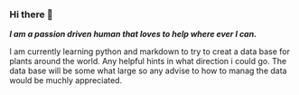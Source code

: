 ### Hi there 👋
***I am a passion driven human that loves to help where ever I can.***


I am currently learning python and markdown to try to creat a data base for plants around the world. Any helpful hints in what direction i could go.
The data base will be some what large so any advise to how to manag the data would be muchly appreciated. 
<!--
**OkForager/OkForager** is a ✨ _special_ ✨ repository because its `README.md` (this file) appears on your GitHub profile.

Here are some ideas to get you started:

- 🔭 I’m currently working on a plant dictionary for a web application and maybe a small learning game.
- 🌱 I’m currently learning python
- 👯 I’m looking to collaborate on projects for data learning AI and machine learning.
- 🤔 I’m looking for help with where ever I can.
- 💬 Ask me about my projects.
- 📫 How to reach me: You can reach me at calvinedejong@gmail.com
- 😄 Pronouns: ...
- ⚡ Fun fact: ...
-->
